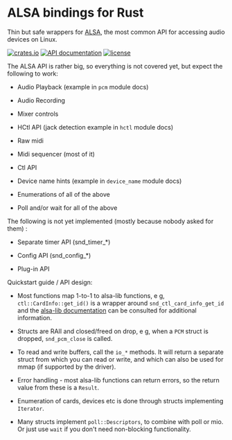 ALSA bindings for Rust
=======================

Thin but safe wrappers for [ALSA](https://alsa-project.org), the most
common API for accessing audio devices on Linux.

[![crates.io](https://img.shields.io/crates/v/alsa.svg)](https://crates.io/crates/alsa)
[![API documentation](https://docs.rs/alsa/badge.svg)](https://docs.rs/alsa)
[![license](https://img.shields.io/crates/l/alsa.svg)](https://crates.io/crates/alsa)

The ALSA API is rather big, so everything is not covered yet, but expect the following to work:

 * Audio Playback (example in `pcm` module docs)

 * Audio Recording

 * Mixer controls

 * HCtl API (jack detection example in `hctl` module docs)

 * Raw midi

 * Midi sequencer (most of it)

 * Ctl API

 * Device name hints (example in `device_name` module docs)

 * Enumerations of all of the above

 * Poll and/or wait for all of the above

The following is not yet implemented (mostly because nobody asked for them) :

 * Separate timer API (snd_timer_*)

 * Config API (snd_config_*)

 * Plug-in API

Quickstart guide / API design:

 * Most functions map 1-to-1 to alsa-lib functions, e g, `ctl::CardInfo::get_id()` is a wrapper around
   `snd_ctl_card_info_get_id` and the [alsa-lib documentation](https://www.alsa-project.org/alsa-doc/alsa-lib/)
   can be consulted for additional information.

 * Structs are RAII and closed/freed on drop, e g, when a `PCM` struct is dropped, `snd_pcm_close` is called.

 * To read and write buffers, call the `io_*` methods. It will return a separate struct from which you can
   read or write, and which can also be used for mmap (if supported by the driver).

 * Error handling - most alsa-lib functions can return errors, so the return value from these is a `Result`.

 * Enumeration of cards, devices etc is done through structs implementing `Iterator`.

 * Many structs implement `poll::Descriptors`, to combine with poll or mio.
   Or just use `wait` if you don't need non-blocking functionality.
